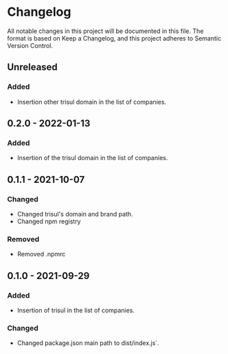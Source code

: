 # Changelog
All notable changes in this project will be documented in this file.
The format is based on Keep a Changelog, and this project adheres to Semantic Version Control.

## Unreleased
### Added
- Insertion other trisul domain in the list of companies.

## 0.2.0 - 2022-01-13
### Added
- Insertion of the trisul domain in the list of companies.

## 0.1.1 - 2021-10-07
### Changed
- Changed trisul's domain and brand path.
- Changed npm registry

### Removed
- Removed .npmrc

## 0.1.0 - 2021-09-29
### Added
- Insertion of trisul in the list of companies.

### Changed
- Changed package.json main path to dist/index.js`.
